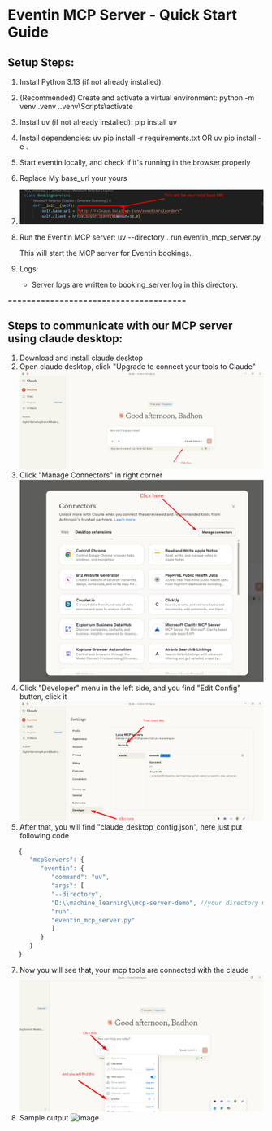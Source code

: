 Eventin MCP Server - Quick Start Guide
======================================

Setup Steps:
------------

1. Install Python 3.13 (if not already installed).

2. (Recommended) Create and activate a virtual environment:
   python -m venv .venv
   .\.venv\Scripts\activate

3. Install uv (if not already installed):
   pip install uv

4. Install dependencies:
   uv pip install -r requirements.txt
   OR
   uv pip install -e .

5. Start eventin locally, and check if it's running in the browser properly

6. Replace My base_url your yours

7. ![API TO CALL](image.png)

8. Run the Eventin MCP server:
   uv --directory . run eventin_mcp_server.py

   This will start the MCP server for Eventin bookings.

9. Logs:
   - Server logs are written to booking_server.log in this directory.

======================================

Steps to communicate with our MCP server using claude desktop:
------------

1. Download and install claude desktop
2. Open claude desktop, click "Upgrade to connect your tools to Claude" ![alt text](image-1.png)
3. Click "Manage Connectors" in right corner ![alt text](image-2.png)
4. Click "Developer" menu in the left side, and you find "Edit Config" button, click it ![alt text](image-3.png)
5. After that, you will find "claude_desktop_config.json", here just put following code
```jsx
   {
      "mcpServers": {
         "eventin": {
            "command": "uv",
            "args": [
            "--directory",
            "D:\\machine_learning\\mcp-server-demo", //your directory may be different
            "run",
            "eventin_mcp_server.py"
            ]
         }
      }
   }
```
7. Now you will see that, your mcp tools are connected with the claude ![alt text](image-4.png)
8. Sample output <img width="1522" height="813" alt="image" src="https://github.com/user-attachments/assets/a2ce8ca9-b25b-4bdb-88f6-9abbf02ff4c6" />

